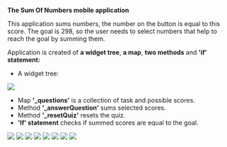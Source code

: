 **The Sum Of Numbers mobile application**


This application sums numbers, the number on the button is equal to this score. The goal is 298, so the user needs to select numbers that help to reach the goal by summing them. 


Application is created of **a widget tree**, **a map**, **two methods** and **'if' statement:**

 - A widget tree:



![](https://github.com/Laura555-p/sum_numbers/blob/master/assets/images/sum_numberswidgettree.png)

- Map **'_questions'** is a collection of task and possible scores.
- Method **'_answerQuestion'**  sums selected scores.
- Method **'_resetQuiz'** resets the quiz.
- **'If' statement** checks if summed scores are equal to the goal. 






![](https://github.com/Laura555-p/sum_numbers/blob/master/assets/images/sum_numbers1.PNG)
![](https://github.com/Laura555-p/sum_numbers/blob/master/assets/images/sum_numbers2.PNG)
![](https://github.com/Laura555-p/sum_numbers/blob/master/assets/images/sum_numbers3.PNG)
![](https://github.com/Laura555-p/sum_numbers/blob/master/assets/images/sum_numbers4.PNG)
![](https://github.com/Laura555-p/sum_numbers/blob/master/assets/images/sum_numbers5.PNG)
![](https://github.com/Laura555-p/sum_numbers/blob/master/assets/images/sum_numbers6.PNG)
![](https://github.com/Laura555-p/sum_numbers/blob/master/assets/images/sum_numbers7.PNG)
![](https://github.com/Laura555-p/sum_numbers/blob/master/assets/images/sum_numbers8.PNG)

